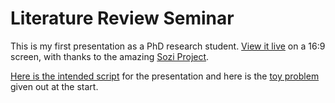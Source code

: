 # Literature Review Seminar

This is my first presentation as a PhD research student.  [View it live](litreview/lrseminar.sozi.html) on a 16:9 screen, with thanks to the amazing [Sozi Project](https://sozi.baierouge.fr/).

[Here is the intended script](litreview/script.pdf) for the presentation and here is the [toy problem](litreview/treeproblemprintout.pdf) given out at the start.
